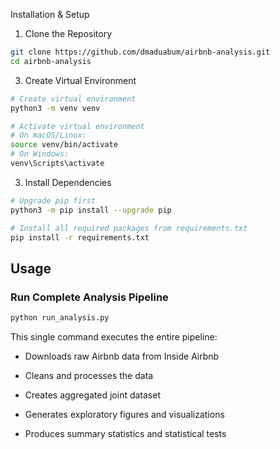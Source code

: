 Installation & Setup
1. Clone the Repository

```bash
git clone https://github.com/dmaduabum/airbnb-analysis.git
cd airbnb-analysis
```
3. Create Virtual Environment

```bash
# Create virtual environment
python3 -m venv venv

# Activate virtual environment
# On macOS/Linux:
source venv/bin/activate
# On Windows:
venv\Scripts\activate
```
3. Install Dependencies

```bash
# Upgrade pip first
python3 -m pip install --upgrade pip

# Install all required packages from requirements.txt
pip install -r requirements.txt
```
## Usage
### Run Complete Analysis Pipeline
```bash
python run_analysis.py
```
This single command executes the entire pipeline:

- Downloads raw Airbnb data from Inside Airbnb

- Cleans and processes the data

- Creates aggregated joint dataset

- Generates exploratory figures and visualizations

- Produces summary statistics and statistical tests

